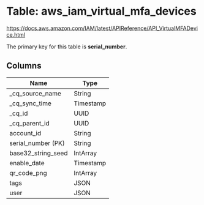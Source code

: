 # Table: aws_iam_virtual_mfa_devices

https://docs.aws.amazon.com/IAM/latest/APIReference/API_VirtualMFADevice.html

The primary key for this table is **serial_number**.



## Columns
| Name          | Type          |
| ------------- | ------------- |
|_cq_source_name|String|
|_cq_sync_time|Timestamp|
|_cq_id|UUID|
|_cq_parent_id|UUID|
|account_id|String|
|serial_number (PK)|String|
|base32_string_seed|IntArray|
|enable_date|Timestamp|
|qr_code_png|IntArray|
|tags|JSON|
|user|JSON|